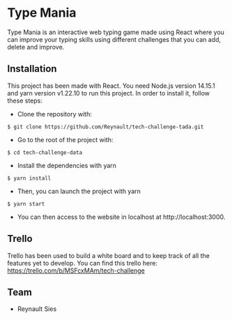 # Type Mania

Type Mania is an interactive web typing game made using React where you can improve your typing
skills using different challenges that you can add, delete and
improve.

## Installation

This project has been made with React.
You need Node.js version 14.15.1 and yarn version v1.22.10 to run this project.
In order to install it, follow these steps:

- Clone the repository with:
```
$ git clone https://github.com/Reynault/tech-challenge-tada.git
```
- Go to the root of the project with:
```
$ cd tech-challenge-data
```
- Install the dependencies with yarn
```
$ yarn install
```
- Then, you can launch the project with yarn
```
$ yarn start
```
- You can then access to the website in localhost at http://localhost:3000.

## Trello

Trello has been used to build a white board and to keep track of all the features yet to develop.
You can find this trello here: https://trello.com/b/MSFcxMAm/tech-challenge

## Team

- Reynault Sies
